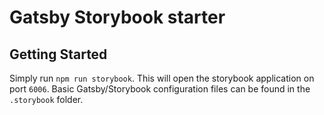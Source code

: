 # Gatsby Storybook starter

## Getting Started

Simply run `npm run storybook`. This will open the storybook application on port `6006`. Basic Gatsby/Storybook configuration files can be found in the `.storybook` folder.
